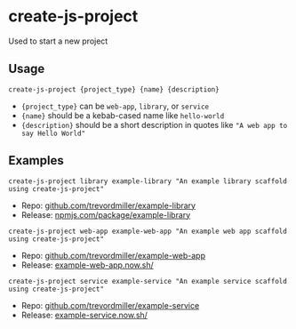 # create-js-project

Used to start a new project

## Usage

```
create-js-project {project_type} {name} {description}
```

- `{project_type}` can be `web-app`, `library`, or `service`
- `{name}` should be a kebab-cased name like `hello-world`
- `{description}` should be a short description in quotes like `"A web app to say Hello World"`

## Examples

```
create-js-project library example-library "An example library scaffold using create-js-project"
```

- Repo: [github.com/trevordmiller/example-library](https://github.com/trevordmiller/example-library)
- Release: [npmjs.com/package/example-library](https://www.npmjs.com/package/example-library)

```
create-js-project web-app example-web-app "An example web app scaffold using create-js-project"
```

- Repo: [github.com/trevordmiller/example-web-app](https://github.com/trevordmiller/example-web-app)
- Release: [example-web-app.now.sh/](https://example-web-app.now.sh/)

```
create-js-project service example-service "An example service scaffold using create-js-project"
```

- Repo: [github.com/trevordmiller/example-service](https://github.com/trevordmiller/example-service)
- Release: [example-service.now.sh/](https://example-service.now.sh/)
